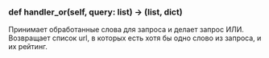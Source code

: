 ### def handler_or(self, query: list) -> (list, dict)
Принимает обработанные слова для запроса и делает запрос ИЛИ. Возвращает
список url, в которых есть хотя бы одно слово из запроса, и их рейтинг.